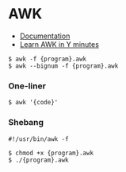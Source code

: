 # AWK

- [Documentation](https://www.gnu.org/software/gawk/manual/gawk.html)
- [Learn AWK in Y minutes](https://learnxinyminutes.com/docs/awk/)

```
$ awk -f {program}.awk
$ awk --bignum -f {program}.awk
```

### One-liner
```
$ awk '{code}'
```

### Shebang
`#!/usr/bin/awk -f`

```
$ chmod +x {program}.awk
$ ./{program}.awk
```

